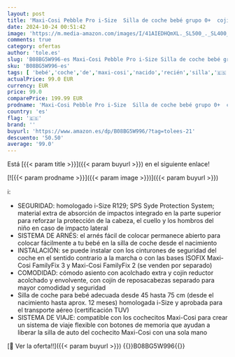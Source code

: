 ```yaml
---
layout: post
title: 'Maxi-Cosi Pebble Pro i-Size  Silla de coche bebé grupo 0+  cojín reductor para recién nacidos  reposacabezas ergonómico  0-12 meses  45-75 cm  Essential Black'
date: 2024-10-24 00:51:42
image: 'https://m.media-amazon.com/images/I/41AIEDHQmXL._SL500_._SL400_.jpg'
comments: true
category: ofertas
author: 'tole.es'
slug: 'B08BG5W996-es Maxi-Cosi Pebble Pro i-Size Silla de coche bebé grupo 0+...'
sku: 'B08BG5W996-es'
tags: [ 'bebé','coche','de','maxi-cosi','nacido','recién','silla','🇪🇸', ]
actualPrice: 99.0 EUR
currency: EUR
price: 99.0
comparePrice: 199.99 EUR
prodname: 'Maxi-Cosi Pebble Pro i-Size  Silla de coche bebé grupo 0+  cojín reductor para recién nacidos  reposacabezas ergonómico  0-12 meses  45-75 cm  Essential Black'
country: 'es'
flag: '🇪🇸'
brand: ''
buyurl: 'https://www.amazon.es/dp/B08BG5W996/?tag=tolees-21'
descuento: '50.50'
average: '99.0'
---
```


Está [{{< param title >}}]({{< param buyurl >}}) en el siguiente enlace!

[![{{< param prodname >}}]({{< param image >}})]({{< param buyurl >}})

ℹ️:

- SEGURIDAD: homologado i-Size R129; SPS Syde Protection System; material extra de absorción de impactos integrado en la parte superior para reforzar la protección de la cabeza, el cuello y los hombros del niño en caso de impacto lateral
- SISTEMA DE ARNÉS: el arnés fácil de colocar permanece abierto para colocar fácilmente a tu bebé en la silla de coche desde el nacimiento
- INSTALACIÓN: se puede instalar con los cinturones de seguridad del coche en el sentido contrario a la marcha o con las bases ISOFIX Maxi-Cosi FamilyFix 3 y Maxi-Cosi FamilyFix 2 (se venden por separado)
- COMODIDAD: cómodo asiento con acolchado extra y cojín reductor acolchado y envolvente, con cojín de reposacabezas separado para mayor comodidad y seguridad
- Silla de coche para bebé adecuada desde 45 hasta 75 cm (desde el nacimiento hasta aprox. 12 meses) homologada i-Size y aprobada para el transporte aéreo (certificación TUV)
- SISTEMA DE VIAJE: compatible con los cochecitos Maxi-Cosi para crear un sistema de viaje flexible con botones de memoria que ayudan a liberar la silla de auto del cochecito Maxi-Cosi con una sola mano

[🛒 Ver la oferta!!]({{< param buyurl >}})
{{<world>}}B08BG5W996{{</world>}}
